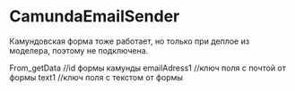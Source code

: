 # CamundaEmailSender
Камундовская форма тоже работает, но только при деплое из моделера, поэтому не подключена.

From_getData    //id формы камунды
emailAdress1    //ключ поля с почтой от формы
text1           //ключ поля с текстом от формы
